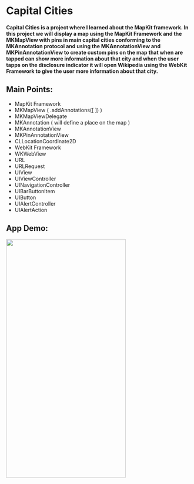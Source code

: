 # Capital Cities

#### Capital Cities is a project where I learned about the MapKit framework. In this project we will display a map using the MapKit Framework and the MKMapView with pins in main capital cities conforming to the MKAnnotation protocol and using the MKAnnotationView and MKPinAnnotationView to create custom pins on the map that when are tapped can show more information about that city and when the user tapps on the disclosure indicator it will open Wikipedia using the WebKit Framework to give the user more information about that city.

## Main Points:

* MapKit Framework
* MKMapView ( .addAnnotations([ ]) )
* MKMapViewDelegate
* MKAnnotation ( will define a place on the map )
* MKAnnotationView
* MKPinAnnotationView
* CLLocationCoordinate2D
* WebKit Framework
* WKWebView
* URL
* URLRequest
* UIView
* UIViewController
* UINavigationController
* UIBarButtonItem
* UIButton
* UIAlertController
* UIAlertAction


## App Demo:

<img src="demo.gif?raw=true" width="325px" height="650">
